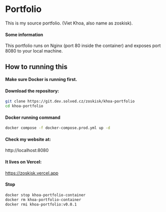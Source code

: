 # Portfolio

This is my source portfolio.
(Viet Khoa, also name as zoskisk).

#### Some information
This portfolio runs on Nginx (port 80 inside the container) and exposes port 8080 to your local machine.

## How to running this

#### Make sure Docker is running first.

#### Download the repository:

```bash
git clone https://git.dev.solved.cz/zoskisk/khoa-portfolio
cd khoa-portfolio
```

#### Docker running command

```bash
docker compose -f docker-compose.prod.yml up -d
```

#### Check my website at: 

http://localhost:8080

#### It lives on Vercel:
https://zoskisk.vercel.app

#### Stop

```bash
docker stop khoa-portfolio-container
docker rm khoa-portfolio-container
docker rmi khoa-portfolio:v0.0.1
```